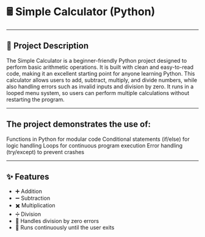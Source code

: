 
# 🖩 Simple Calculator (Python)
---
## 📖 Project Description
The Simple Calculator is a beginner-friendly Python project designed to perform basic arithmetic operations.
It is built with clean and easy-to-read code, making it an excellent starting point for anyone learning Python.
This calculator allows users to add, subtract, multiply, and divide numbers, while also handling errors such as invalid inputs and division by zero.
It runs in a looped menu system, so users can perform multiple calculations without restarting the program.

---
## The project demonstrates the use of:
Functions in Python for modular code
Conditional statements (if/else) for logic handling
Loops for continuous program execution
Error handling (try/except) to prevent crashes


---

## ✨ Features
- ➕ Addition  
- ➖ Subtraction  
- ✖️ Multiplication  
- ➗ Division  
- 🚫 Handles division by zero errors  
- 🔁 Runs continuously until the user exits  
 


